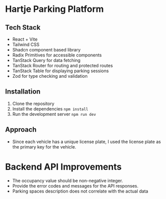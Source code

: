 # Hartje Parking Platform

## Tech Stack
- React + Vite
- Tailwind CSS
- Shadcn component based library
- Radix Primitives for accessible components
- TanStack Query for data fetching
- TanStack Router for routing and protected routes
- TanStack Table for displaying parking sessions
- Zod for type checking and validation


## Installation
1. Clone the repository
2. Install the dependencies
``` npm install ```
3. Run the development server
``` npm run dev ```

## Approach
- Since each vehicle has a unique license plate, I used the license plate as the primary key for the vehicle.

# Backend API Improvements
- The occupancy value should be non-negative integer.
- Provide the error codes and messages for the API responses.
- Parking spaces description does not correlate with the actual data